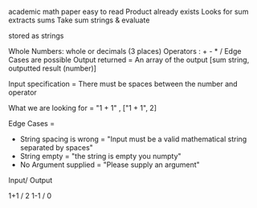 academic math paper easy to read
Product already exists
Looks for sum 
extracts sums
Take sum strings & evaluate

stored as strings

Whole Numbers: whole or decimals (3 places)
Operators : + - * /
Edge Cases are possible
Output returned = An array of the output [sum string, outputted result (number)]

Input specification = There must be spaces between the number and operator 

What we are looking for = "1 + 1" , ["1 + 1", 2]

Edge Cases = 
- String spacing is wrong = "Input must be a valid mathematical string separated by spaces"
- String empty = "the string is empty you numpty"
- No Argument supplied = "Please supply an argument"


Input/ Output

1+1 / 2
1-1 / 0 